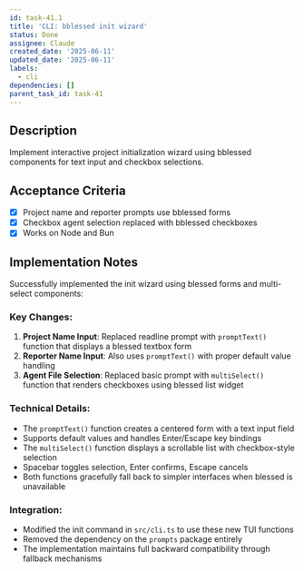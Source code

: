 ```yaml
---
id: task-41.1
title: 'CLI: bblessed init wizard'
status: Done
assignee: Claude
created_date: '2025-06-11'
updated_date: '2025-06-11'
labels:
  - cli
dependencies: []
parent_task_id: task-41
---
```


## Description

Implement interactive project initialization wizard using bblessed components for text input and checkbox selections.

## Acceptance Criteria
- [x] Project name and reporter prompts use bblessed forms
- [x] Checkbox agent selection replaced with bblessed checkboxes
- [x] Works on Node and Bun

## Implementation Notes

Successfully implemented the init wizard using blessed forms and multi-select components:

### Key Changes:
1. **Project Name Input**: Replaced readline prompt with `promptText()` function that displays a blessed textbox form
2. **Reporter Name Input**: Also uses `promptText()` with proper default value handling
3. **Agent File Selection**: Replaced basic prompt with `multiSelect()` function that renders checkboxes using blessed list widget

### Technical Details:
- The `promptText()` function creates a centered form with a text input field
- Supports default values and handles Enter/Escape key bindings
- The `multiSelect()` function displays a scrollable list with checkbox-style selection
- Spacebar toggles selection, Enter confirms, Escape cancels
- Both functions gracefully fall back to simpler interfaces when blessed is unavailable

### Integration:
- Modified the init command in `src/cli.ts` to use these new TUI functions
- Removed the dependency on the `prompts` package entirely
- The implementation maintains full backward compatibility through fallback mechanisms
